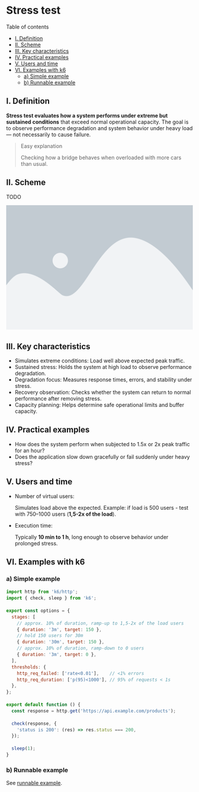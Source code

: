 # Stress test

Table of contents

- [I. Definition](#i-definition)
- [II. Scheme](#ii-scheme)
- [III. Key characteristics](#iii-key-characteristics)
- [IV. Practical examples](#iv-practical-examples)
- [V. Users and time](#v-users-and-time)
- [VI. Examples with k6](#vi-examples-with-k6)
  - [a) Simple example](#a-simple-example)
  - [b) Runnable example](#b-runnable-example)

## I. Definition

**Stress test evaluates how a system performs under extreme but sustained conditions** that exceed normal operational capacity. The goal is to observe performance degradation and system behavior under heavy load — not necessarily to cause failure.

> Easy explanation 
>
> Checking how a bridge behaves when overloaded with more cars than usual.

## II. Scheme

TODO

![Chart](chart.png)

## III. Key characteristics

- Simulates extreme conditions: Load well above expected peak traffic.
- Sustained stress: Holds the system at high load to observe performance degradation.
- Degradation focus: Measures response times, errors, and stability under stress.
- Recovery observation: Checks whether the system can return to normal performance after removing stress.
- Capacity planning: Helps determine safe operational limits and buffer capacity.

## IV. Practical examples

- How does the system perform when subjected to 1.5x or 2x peak traffic for an hour?
- Does the application slow down gracefully or fail suddenly under heavy stress?

## V. Users and time

- Number of virtual users:
  
  Simulates load above the expected. Example: if load is 500 users - test with 750–1000 users (**1,5-2x of the load**).

- Execution time:

  Typically **10 min to 1 h**, long enough to observe behavior under prolonged stress.

## VI. Examples with k6

### a) Simple example

```js
import http from 'k6/http';
import { check, sleep } from 'k6';

export const options = {
  stages: [
    // approx. 10% of duration, ramp-up to 1,5-2x of the load users
    { duration: '3m', target: 150 }, 
    // hold 150 users for 30m
    { duration: '30m', target: 150 },  
    // approx. 10% of duration, ramp-down to 0 users
    { duration: '3m', target: 0 },  
  ],
  thresholds: {
    http_req_failed: ['rate<0.01'],    // <1% errors
    http_req_duration: ['p(95)<1000'], // 95% of requests < 1s
  },
};

export default function () {
  const response = http.get('https://api.example.com/products');

  check(response, {
    'status is 200': (res) => res.status === 200,
  });

  sleep(1);
}
```

### b) Runnable example

See [runnable example](runnable-example.md).